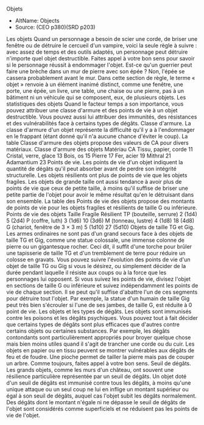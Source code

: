 Objets

- AltName: Objects 
- Source: (CEO p380)(SRD p203)



Les objets
Quand un personnage a besoin de scier une corde, de
briser une fenêtre ou de détruire le cercueil d'un vampire,
voici la seule règle à suivre : avec assez de temps
et des outils adaptés, un personnage peut détruire n'importe
quel objet destructible. Faites appel à votre bon
sens pour savoir si le personnage réussit à endommager
l'objet. Est-ce qu'un guerrier peut faire une brèche dans
un mur de pierre avec son épée ? Non, l'épée se cassera
probablement avant le mur.
Dans cette section de règle, le terme « objet » renvoie
à un élément inanimé distinct, comme une fenêtre, une
porte, une épée, un livre, une table, une chaise ou une
pierre, pas à un bâtiment ni un véhicule qui se composent,
eux, de plusieurs objets.
Les statistiques des objets
Quand le facteur temps a son importance, vous pouvez
attribuer une classe d'armure et des points de vie
à un objet destructible. Vous pouvez aussi lui attribuer
des immunités, des résistances et des vulnérabilités face
à certains types de dégâts.
Classe d'armure. La classe d'armure d'un objet
représente la difficulté qu'il y a à l'endommager en le
frappant (étant donné qu'il n'a aucune chance d'éviter le
coup). La table Classe d'armure des objets propose des
valeurs de CA pour divers matériaux.
Classe d'armure des objets
Matériau CA
Tissu, papier, corde 11
Cristal, verre, glace 13
Bois, os 15
Pierre 17
Fer, acier 19
Mithral 21
Adamantium 23
Points de vie. Les points de vie d'un objet indiquent
la quantité de dégâts qu'il peut absorber avant de perdre
son intégrité structurelle. Les objets résilients ont plus de
points de vie que les objets fragiles. Les objets de grande
taille ont aussi tendance à avoir plus de points de vie que
ceux de petite taille, à moins qu'il suffise de briser une petite
partie de l'objet pour avoir le même résultat qu'en le
détruisant dans son ensemble. La table des Points de vie
des objets propose des montants de points de vie pour les
objets fragiles et résilients de taille G ou inférieure.
Points de vie des objets
Taille Fragile Résilient
TP (bouteille, serrure) 2 (1d4) 5 (2d4)
P (coffre, luth) 3 (1d6) 10 (3d6)
M (tonneau, lustre) 4 (1d8) 18 (4d8)
G (chariot, fenêtre de 3 × 3 m) 5 (1d10) 27 (5d10)
Objets de taille TG et Gig. Les armes ordinaires ne
sont pas d'un grand secours face à des objets de taille
TG et Gig, comme une statue colossale, une immense
colonne de pierre ou un gigantesque rocher. Ceci dit, il
suffit d'une torche pour brûler une tapisserie de taille TG
et d'un tremblement de terre pour réduire un colosse en
gravats. Vous pouvez suivre l'évolution des points de vie
d'un objet de taille TG ou Gig si vous le désirez, ou simplement
décider de la durée pendant laquelle il résiste
aux coups ou à la force que les personnages lui opposent.
Si vous suivez les points de vie, divisez l'objet en sections
de taille G ou inférieure et suivez indépendamment les
points de vie de chaque section. Il se peut qu'il suffise
d'abattre l'un de ces segments pour détruire tout l'objet.
Par exemple, la statue d'un humain de taille Gig peut très
bien s'écrouler si l'une de ses jambes, de taille G, est réduite
à 0 point de vie.
Les objets et les types de dégâts. Les objets sont
immunisés contre les poisons et les dégâts psychiques.
Vous pouvez tout à fait décider que certains types de
dégâts sont plus efficaces que d'autres contre certains
objets ou certaines substances. Par exemple, les dégâts
contondants sont particulièrement appropriés pour
broyer quelque chose mais bien moins utiles quand il
s'agit de trancher une corde ou du cuir. Les objets en
papier ou en tissu peuvent se montrer vulnérables aux
dégâts de feu et de foudre. Une pioche permet de tailler
la pierre mais pas de couper un arbre. Comme toujours,
faites appel à votre bon sens.
Seuil de dégâts. Les grands objets, comme les murs
d'un château, ont souvent une résilience particulière représentée
par un seuil de dégâts. Un objet doté d'un seuil
de dégâts est immunisé contre tous les dégâts, à moins
qu'une unique attaque ou un seul coup ne lui en inflige
un montant supérieur ou égal à son seuil de dégâts, auquel
cas l'objet subit les dégâts normalement. Des dégâts
dont le montant n'égale ni ne dépasse le seuil de dégâts
de l'objet sont considérés comme superficiels et ne réduisent
pas les points de vie de l'objet.
